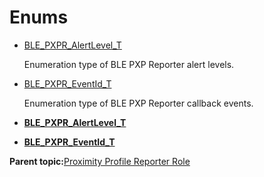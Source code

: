 # Enums

-   [BLE\_PXPR\_AlertLevel\_T](GUID-08BD9B95-4E02-4C40-AC3C-48929433890B.md)

    Enumeration type of BLE PXP Reporter alert levels.

-   [BLE\_PXPR\_EventId\_T](GUID-7FECC045-859E-429B-987B-C6BB9271911A.md)

    Enumeration type of BLE PXP Reporter callback events.


-   **[BLE\_PXPR\_AlertLevel\_T](GUID-08BD9B95-4E02-4C40-AC3C-48929433890B.md)**  

-   **[BLE\_PXPR\_EventId\_T](GUID-7FECC045-859E-429B-987B-C6BB9271911A.md)**  


**Parent topic:**[Proximity Profile Reporter Role](GUID-D3EF214E-CD09-4819-A798-82EC3CEC884D.md)

